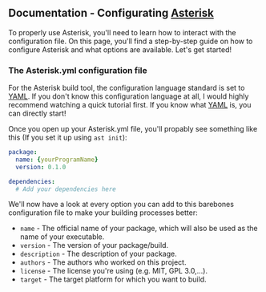 ## Documentation - Configurating [Asterisk](https://github.com/AcariusTV/Asterisk)
To properly use Asterisk, you'll need to learn how to interact with the configuration file. On this page, you'll find a step-by-step guide on how to configure Asterisk and what options are available. Let's get started!

### The Asterisk.yml configuration file
For the Asterisk build tool, the configuration language standard is set to [YAML](https://yaml.org/). If you don't know this configuration language at all, I would highly recommend watching a quick tutorial first. If you know what [YAML](https://yaml.org/) is, you can directly start!

Once you open up your Asterisk.yml file, you'll propably see something like this (If you set it up using `ast init`):
```YAML
package:
  name: {yourProgramName}
  version: 0.1.0

dependencies:
  # Add your dependencies here
```
We'll now have a look at every option you can add to this barebones configuration file to make your building processes better:
- `name` - The official name of your package, which will also be used as the name of your executable.
- `version` - The version of your package/build.
- `description` - The description of your package.
- `authors` - The authors who worked on this project.
- `license` - The license you're using (e.g. MIT, GPL 3.0,...).
- `target` - The target platform for which you want to build.
